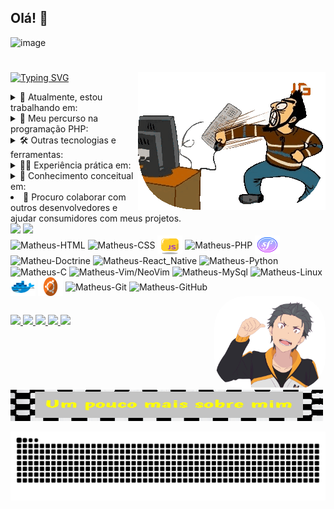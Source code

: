 ## Olá! 👋

![image](https://github.com/user-attachments/assets/94fdd78a-7bcb-46a5-9a80-6e0c8cf39d76)

#

<a href=https://github.com/BAD-WOLF/MatheusVieira_Portfolio>
  <img src=https://github.com/BAD-WOLF/BAD-WOLF/blob/2f92913fe35cd8e5d64429ce1adce0e59bedf258/output-onlinegiftools.gif align="right"/>
</a>

<a href="https://git.io/typing-svg"><img src="https://readme-typing-svg.demolab.com?font=Fira+Code&size=18&pause=1000&color=AB2AF7&multiline=true&repeat=false&width=435&lines=Clique+nos+t%C3%ADtulos+abaixo;para+expandir+mais+informa%C3%A7%C3%B5es!" alt="Typing SVG" /></a>

<details>
  <summary>🔭 Atualmente, estou trabalhando em:</summary>
  <a href="https://github.com/BAD-WOLF/MatheusVieira_Portfolio" >
    <img src="https://github-readme-stats.vercel.app/api/pin/?username=BAD-WOLF&repo=MatheusVieira_Portfolio&show_owner=true&theme=merko&border_color=00FF00&border_radius=18&title_color=FFFF00" />
  </a>
</details>

<details>
  <summary>🌱 Meu percurso na programação PHP:</summary>
  <ul>
    <li>Fundamentos da programação</li>
    <li><a href="https://github.com/BAD-WOLF/STUDIES/tree/master/procedural/claculator">Programação procedural básica</a></li>
    <li>Modularização e reutilização de código</li>
    <br/>
    <li>
      <details>
        <summary>Orientação a objetos:</summary>
        <ul>
          <li>Abstração</li>
          <li>Encapsulamento</li>
          <li>Herança</li>
          <li>Polimorfismo</li>
        </ul>
      </details>
    </li>
    <li>
      <details>
        <summary>Freamework ( 𝑺𝒇. ):</summary>
        <ul>
          <li>Instalação e configuração do Symfony</li>
          <li>Desenvolvimento de aplicações web com Symfony</li>
          <li>Utilização de bundles e extensões</li>
          <li>Gestão de rotas e controladores</li>
          <li>Integração de templates Twig</li>
          <li>Autenticação e autorização</li>
          <li>Testes de unidade e funcionais</li>
        </ul>
      </details>
    </li>
  </ul>
</details>

<details>
  <summary>🛠️ Outras tecnologias e ferramentas:</summary>
  <ul>
    <li>
      <details>
        <summary>HTML/CSS:</summary>
        <ul>
          <li>Estruturação e estilização de páginas web</li>
          <li>Design responsivo</li>
        </ul>
      </details>
    </li>
    <li>
    <details>
      <summary>Doctrine:</summary>
      <ul>
        <li>Mapeamento objeto-relacional (ORM)</li>
        <li>Configuração e utilização do Doctrine</li>
        <li>Entidades e relacionamentos</li>
        <li>Consulta e manipulação de dados com DQL</li>
        <li>Ciclo de vida das entidades</li>
        <li>Migrações de banco de dados</li>
        <li>Integração com Symfony</li>
      </ul>
    </details>
    </li>
    <li>
      <details>
        <summary>Python:</summary>
        <ul>
          <li>Fundamentos da linguagem</li>
          <li>Estruturas de dados</li>
          <li>Programação orientada a objetos</li>
        </ul>
      </details>
    </li>
    <li>
      <details>
        <summary>Docker:</summary>
        <ul>
          <li>Conceitos fundamentais de containers</li>
          <li>Criação e gerenciamento de containers</li>
        </ul>
      </details>
    </li>
    <li>
      <details>
        <summary>MySQL:</summary>
        <ul>
          <li>Fundamentos do banco de dados MySQL</li>
          <li>Modelagem de dados relacionais</li>
          <li>Consulta e manipulação de dados</li>
          <li>Gestão de índices e otimização de consultas</li>
          <li>Utilização de transações e controle de concorrência</li>
          <li>Desenvolvimento de aplicações com MySQL</li>
        </ul>
      </details>
    </li>
    <li>
      <details>
        <summary>C/C++:</summary>
        <ul>
          <li>Sintaxe básica e estruturas de controle</li>
          <li>Ponteiros e alocação dinâmica de memória</li>
          <li>Estruturas de dados e algoritmos básicos</li>
        </ul>
      </details>
    </li>
    <li>
      <details>
        <summary>Git:</summary>
        <ul>
          <li>Controle de versão distribuído</li>
          <li>Repositórios locais e remotos</li>
          <li>
            <details>
              <summary>Utilização do GitFlow:</summary>
              <ul>
                <li>Branches principais (main/master e develop)</li>
                <li>Feature branches</li>
                <li>Release branches</li>
                <li>Hotfix branches</li>
                <li>Integração de branches</li>
                <li>Versionamento semântico</li>
                <li>Fluxo de trabalho colaborativo</li>
              </ul>
            </details>
          </li>
        </ul>
      </details>
    </li>
  </ul>
</details>

<details>
  <summary>🧑‍💻 Experiência prática em:</summary>
  <ul>
    <li>Desenvolvimento web com HTML/CSS, JavaScript e PHP</li>
    <li>Desenvolvimento de aplicações Symfony</li>
    <li>Desenvolvimento de APIs RESTful</li>
    <li>Utilização de bancos de dados MySQL e relacionais</li>
    <li>Implementação de containers Docker para desenvolvimento e implantação</li>
    <li>Controle de versão com Git</li>
  </ul>
</details>

<details>
  <summary>🧐 Conhecimento conceitual em:</summary>
  <ul>
    <li>Arquitetura de software</li>
    <li>Padrões de projeto</li>
    <li>Desenvolvimento ágil</li>
    <li>Testes de software</li>
  </ul>
</details>

<li>🤝 Procuro colaborar com outros desenvolvedores e ajudar consumidores com meus projetos.</li>

<div>
  <img style="height:125pt;"
    src="https://github-readme-stats.vercel.app/api?username=BAD-WOLF&count_private=true&custom_title=Matheus+Vieira+//+GitHub+Status&theme=merko&border_color=FF00FF&title_color=00FF00&border_radius=18" />
  <img style="height:125pt;"
    src="https://github-readme-stats.vercel.app/api/top-langs/?username=BAD-WOLF&repo=STUDIES&show_owner=true&theme=merko&border_color=FF00FF&layout=compact&border_radius=18&custom_title=Linguagens+Mais+Usadas&title_color=FFFF00" />
</div>

<div style="display: inline_block">
  <img align="center" alt="Matheus-HTML" height="30" width="40"
    src="https://cdn.jsdelivr.net/gh/devicons/devicon/icons/html5/html5-original-wordmark.svg" />
  <img align="center" alt="Matheus-CSS" height="30" width="40"
    src="https://cdn.jsdelivr.net/gh/devicons/devicon/icons/css3/css3-original-wordmark.svg" />
  <img align="center" alt="Matheus-JS" height="30" width="40" src="icons/icons8-javascript.svg" />
  <img align="center" alt="Matheus-PHP" height="30" width="40"
    src="https://cdn.jsdelivr.net/gh/devicons/devicon/icons/php/php-original.svg" />
  <img align="center" alt="Matheus-Symfony" height="30" width="40" src="icons/icons8-symfony.svg" />
  <img align="center" alt="Matheu-Doctrine" height="30" width="40"
    src="https://cdn.jsdelivr.net/gh/devicons/devicon/icons/doctrine/doctrine-original.svg" />
  <img align="center" alt="Matheus-React_Native" height="30" width="40"
    src="https://cdn.jsdelivr.net/gh/devicons/devicon/icons/react/react-original.svg" />
  <img align="center" alt="Matheus-Python" height="30" width="40"
    src="https://cdn.jsdelivr.net/gh/devicons/devicon/icons/python/python-original-wordmark.svg" />
  <img align="center" alt="Matheus-C" height="30" width="40"
    src="https://cdn.jsdelivr.net/gh/devicons/devicon/icons/c/c-original.svg" />
  <img align="center" alt="Matheus-Vim/NeoVim" height="30" width="40"
    src="https://cdn.jsdelivr.net/gh/devicons/devicon/icons/vim/vim-original.svg" />
  <img align="center" alt="Matheus-MySql" height="30" width="40"
    src="https://cdn.jsdelivr.net/gh/devicons/devicon/icons/mysql/mysql-original-wordmark.svg" />
  <img align="center" alt="Matheus-Linux" height="30" width="40"
    src="https://cdn.jsdelivr.net/gh/devicons/devicon/icons/linux/linux-original.svg" />
  <img align="center" alt="Matheus-Docker" height="30" width="40" src="icons/icons8-docker.svg" />
  <img align="center" alt="Matheus-Ubuntu" height="30" width="40"
    src="icons/ubuntu-logo-png-ubuntu-computer-icons-long-term-support-canonical-gifts-panels-920x512-removebg-preview.png" />
  <img align="center" alt="Matheus-Git" height="30" width="40"
    src="https://cdn.jsdelivr.net/gh/devicons/devicon/icons/git/git-original-wordmark.svg" />
  <img align="center" alt="Matheus-GitHub" height="30" width="40"
    src="https://cdn.jsdelivr.net/gh/devicons/devicon/icons/github/github-original-wordmark.svg" />
</div>

<a href="https://cognus.hunterco.com.br/disc/report/62ccacec56df1e001e688e9d">
  <img align="right" alt="Matheus-GIF" height="150" style="border-radius:50px;" src="https://github.com/BAD-WOLF/BAD-WOLF/blob/22c7c4d42aaee923a53b9aa80d7df8f64338d9c0/225-2256592_natsuki-by-blujumper-on-subaru-re-zero-png-removebg-preview%20(1).png">
</a>
  
##

<div>
  <a href="http://WA.me//5571984056597" target="_blank">
    <img src="https://img.shields.io/badge/WhatsApp-25D366?style=for-the-badge&logo=whatsapp&logoColor=white"
      target="_blank">
  </a>
  <a href="https://t.me/VIEIRA_Technology" target="_blank">
    <img src="https://img.shields.io/badge/Telegram-2CA5E0?style=for-the-badge&logo=telegram&logoColor=white"
      target="_blank">
  </a>
  <a href="https://discord.com/invite/2VeHCRz9" target="_blank">
    <img src="https://img.shields.io/badge/Discord-7289DA?style=for-the-badge&logo=discord&logoColor=white"
      target="_blank">
  </a>
  <a href="mailto:matheusviaira160@gmail.com">
    <img src="https://img.shields.io/badge/-Gmail-%23333?style=for-the-badge&logo=gmail&logoColor=white"
      target="_blank">
  </a>
  <a href="https://www.linkedin.com/in/matheu-vieira-40a36923b/" target="_blank">
    <img src="https://img.shields.io/badge/-LinkedIn-%230077B5?style=for-the-badge&logo=linkedin&logoColor=white"
      target="_blank">
  </a>

  <a
    href="https://cognus.hunterco.com.br/disc/report/62ccacec56df1e001e688e9d">
    <img style="width:500px; height:50px;"
      src="https://raw.githubusercontent.com/BAD-WOLF/BAD-WOLF/main/DImageEditor202207112241160.jpg"
      alt="Mais sobre mim">
  </a>
</div>

![Sneck gif](https://github.com/BAD-WOLF/BAD-WOLF/blob/output/github-contribution-grid-snake-dark.svg)
